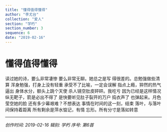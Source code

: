 ```yaml
---
title: "懂得值得懂得"
author: "李尤台"
collection: "爱人"
section: "学朽"
section_number: 3
sequence: 6
date: "2019-02-16"
---
```


# 懂得值得懂得

读过她的诗，要么非常凄惨
要么非常无聊。她总之是写
得很差的。总勉强做些清算
浑身勉强，打身上没有轻重
承受不了比喻，一定会误解
指点上瘾，猝然的热气逼出
身体水分，额头上跳个天使
杀人镜空肚皮砰砰。我吃亏
因为已经是这样情况
纵无靶子，箭是必出不得了
是快要听见肚子裂开的万户
捣衣声了
也弹起来。月色莹空她的脸
还有多少幕艰难？不想表达
事情在时间的这一刻，结束
落叶，与落叶间保持着距离
所有剩余是萍水惦记，有情
忘形。所有分寸是落如转意

---
*创作时间: 2019-02-16*
*辑别: 学朽*
*序号: 第6首*
